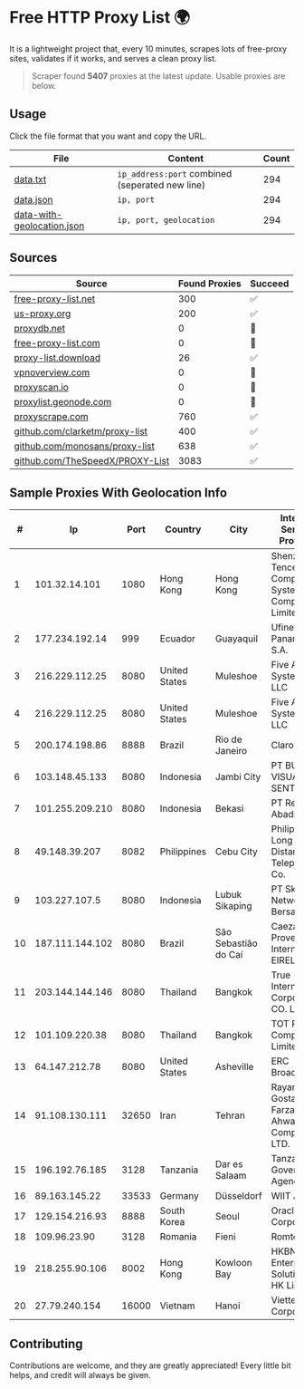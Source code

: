 
# Free HTTP Proxy List 🌍

It is a lightweight project that, every 10 minutes, scrapes lots of free-proxy sites, validates if it works, and serves a clean proxy list.


> Scraper found **5407** proxies at the latest update. Usable proxies are below.

## Usage

Click the file format that you want and copy the URL.


|File|Content|Count|
|----|-------|-----|
|[data.txt](https://raw.githubusercontent.com/themiralay/Proxy-List-World/master/data.txt)|`ip_address:port` combined (seperated new line)|294|
|[data.json](https://raw.githubusercontent.com/themiralay/Proxy-List-World/master/data.json)|`ip, port`|294|
|[data-with-geolocation.json](https://raw.githubusercontent.com/themiralay/Proxy-List-World/master/data-with-geolocation.json)|`ip, port, geolocation`|294|

## Sources

|Source|Found Proxies|Succeed|
|------|-------------|-------|
|[free-proxy-list.net](https://free-proxy-list.net)|300|✅|
|[us-proxy.org](https://www.us-proxy.org)|200|✅|
|[proxydb.net](http://proxydb.net)|0|🚫|
|[free-proxy-list.com](https://free-proxy-list.com/?page=&port=&type%5B%5D=http&type%5B%5D=https&up_time=0&search=Search)|0|🚫|
|[proxy-list.download](https://www.proxy-list.download/HTTP)|26|✅|
|[vpnoverview.com](https://vpnoverview.com/privacy/anonymous-browsing/free-proxy-servers)|0|🚫|
|[proxyscan.io](https://www.proxyscan.io)|0|🚫|
|[proxylist.geonode.com](https://proxylist.geonode.com/api/proxy-list?limit=300&page=1&sort_by=lastChecked&sort_type=desc&protocols=http,https)|0|🚫|
|[proxyscrape.com](https://api.proxyscrape.com/v2/?request=displayproxies&protocol=http&timeout=10000&country=all&ssl=all&anonymity=all)|760|✅|
|[github.com/clarketm/proxy-list](https://raw.githubusercontent.com/clarketm/proxy-list/master/proxy-list-raw.txt)|400|✅|
|[github.com/monosans/proxy-list](https://raw.githubusercontent.com/monosans/proxy-list/main/proxies/http.txt)|638|✅|
|[github.com/TheSpeedX/PROXY-List](https://raw.githubusercontent.com/TheSpeedX/PROXY-List/master/http.txt)|3083|✅|


## Sample Proxies With Geolocation Info

|#|Ip|Port|Country|City|Internet Service Provider|
|-|--|----|-------|----|-------------------------|
|1|101.32.14.101|1080|Hong Kong|Hong Kong|Shenzhen Tencent Computer Systems Company Limited|
|2|177.234.192.14|999|Ecuador|Guayaquil|Ufinet Panama S.A.|
|3|216.229.112.25|8080|United States|Muleshoe|Five Area Systems, LLC|
|4|216.229.112.25|8080|United States|Muleshoe|Five Area Systems, LLC|
|5|200.174.198.86|8888|Brazil|Rio de Janeiro|Claro S.A|
|6|103.148.45.133|8080|Indonesia|Jambi City|PT BUANA VISUALNET SENTRA|
|7|101.255.209.210|8080|Indonesia|Bekasi|PT Remala Abadi|
|8|49.148.39.207|8082|Philippines|Cebu City|Philippine Long Distance Telephone Co.|
|9|103.227.107.5|8080|Indonesia|Lubuk Sikaping|PT Skynet Network Bersama|
|10|187.111.144.102|8080|Brazil|São Sebastião do Caí|Caezar Provedor de Internet EIRELI|
|11|203.144.144.146|8080|Thailand|Bangkok|True Internet Corporation CO. Ltd.|
|12|101.109.220.38|8080|Thailand|Bangkok|TOT Public Company Limited|
|13|64.147.212.78|8080|United States|Asheville|ERC Broadband|
|14|91.108.130.111|32650|Iran|Tehran|Rayaneh Gostar Farzanegan Ahwaz Company LTD.|
|15|196.192.76.185|3128|Tanzania|Dar es Salaam|Tanzania e-Government Agency|
|16|89.163.145.22|33533|Germany|Düsseldorf|WIIT AG|
|17|129.154.216.93|8888|South Korea|Seoul|Oracle Corporation|
|18|109.96.23.90|3128|Romania|Fieni|Romtelecom|
|19|218.255.90.106|8002|Hong Kong|Kowloon Bay|HKBN Enterprise Solutions HK Limited|
|20|27.79.240.154|16000|Vietnam|Hanoi|Viettel Corporation|



## Contributing

Contributions are welcome, and they are greatly appreciated! Every
little bit helps, and credit will always be given.

